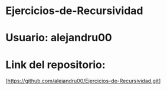 # Ejercicios-de-Recursividad
# Usuario: alejandru00

# Link del repositorio: 
[https://github.com/alejandru00/Ejercicios-de-Recursividad.git]
